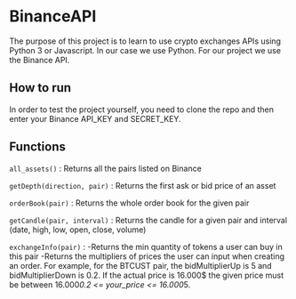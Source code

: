 # BinanceAPI

The purpose of this project is to learn to use crypto exchanges APIs using Python 3 or Javascript. In our case we use Python. For our project we use the Binance API.

## How to run

In order to test the project yourself, you need to clone the repo and then enter your Binance API_KEY and SECRET_KEY.

## Functions

`all_assets()` : Returns all the pairs listed on Binance

`getDepth(direction, pair)` : Returns the first ask or bid price of an asset

`orderBook(pair)` : Returns the whole order book for the given pair

`getCandle(pair, interval)` : Returns the candle for a given pair and interval (date, high, low, open, close, volume)

`exchangeInfo(pair)` : -Returns the min quantity of tokens a user can buy in this pair
                       -Returns the multipliers of prices the user can input when creating an order. For example, for the BTCUST pair, the bidMultiplierUp is 5 and bidMultiplierDown is 0.2. If the actual price is 16.000$ the given price must be between 16.000*0.2 <= your_price <= 16.000*5.

